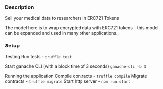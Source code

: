 ### Description

Sell your medical data to researchers in ERC721 Tokens

The model here is to wrap encrypted data with ERC721 tokens - this model can be expanded and used in many other applications..

### Setup

Testing
Run tests - `truffle test`

Start ganache CLI (with a block time of 3 seconds)
`ganache-cli -b 3`

Running the application
Compile contracts - `truffle compile`
Migrate contracts - `truffle migrate`
Start http server - `npm run start`
